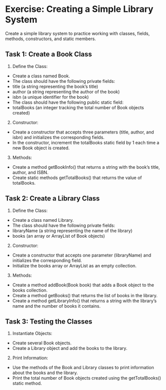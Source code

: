 # Exercise: Creating a Simple Library System

Create a simple library system to practice working with classes, fields, methods, constructors, and static members.

## Task 1: Create a Book Class

1.	Define the Class:
  - Create a class named Book.
  - The class should have the following private fields:
  - title (a string representing the book’s title)
  - author (a string representing the author of the book)
  - isbn (a unique identifier for the book)
  - The class should have the following public static field:
  - totalBooks (an integer tracking the total number of Book objects created)
2.	Constructor:
  - Create a constructor that accepts three parameters (title, author, and isbn) and initializes the corresponding fields.
  - In the constructor, increment the totalBooks static field by 1 each time a new Book object is created.
3.	Methods:
  - Create a method getBookInfo() that returns a string with the book’s title, author, and ISBN.
  - Create static methods getTotalBooks() that returns the value of totalBooks.

## Task 2: Create a Library Class

1.	Define the Class:
  - Create a class named Library.
  - The class should have the following private fields:
  - libraryName (a string representing the name of the library)
  - books (an array or ArrayList of Book objects)
2.	Constructor:
  - Create a constructor that accepts one parameter (libraryName) and initializes the corresponding field.
  - Initialize the books array or ArrayList as an empty collection.
3.	Methods:
  - Create a method addBook(Book book) that adds a Book object to the books collection.
  - Create a method getBooks() that returns the list of books in the library.
  - Create a method getLibraryInfo() that returns a string with the library’s name and the number of books it contains.

## Task 3: Testing the Classes

1.	Instantiate Objects:
  - Create several Book objects.
  - Create a Library object and add the books to the library.
2.	Print Information:
  - Use the methods of the Book and Library classes to print information about the books and the library.
  - Print the total number of Book objects created using the getTotalBooks() static method.